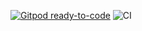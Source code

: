 [![Gitpod ready-to-code](https://img.shields.io/badge/Gitpod-ready--to--code-908a85?logo=gitpod)](https://gitpod.io/#https://github.com/A0x1E/rust-examples)
![CI](https://github.com/github/docs/actions/workflows/main.yml/badge.svg)
